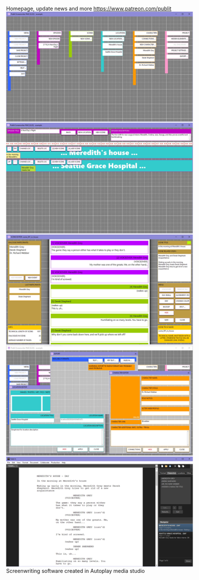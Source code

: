 Homepage, update news and more https://www.patreon.com/publit
![alt text](preview1.jpg)
![alt text](preview2.jpg)
![alt text](preview3.jpg)
![alt text](preview4.jpg)
![alt text](preview5.jpg)
Screenwriting software created in Autoplay media studio
